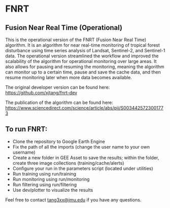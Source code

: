 # FNRT
 Fusion Near Real Time (Operational)
 - 
 
 This is the operational version of the FNRT (Fusion Near Real Time) algorithm. 
 It is an algorithm for near real-time monitoring of tropical forest disturbance using time series analysis of Landsat, Sentinel-2, and Sentinel-1 data.
 The operational version streamlined the workflow and improved the scalability of the algorithm for operational monitoring over large areas.
 It also allows for pausing and resuming the monitoring, meaning the algorithm can monitor up to a certain time, pause and save the cache data, and then resume monitoring later when more data becomes available. 
 
 The original developer version can be found here: https://github.com/xjtang/fnrt-dev

 The publication of the algorithm can be found here: https://www.sciencedirect.com/science/article/abs/pii/S0034425723001773
 
 To run FNRT:
 - 
 
 - Clone the repository to Google Earth Engine
 - Fix the path of all the imports (change the user name to your own username)
 - Create a new folder in GEE Asset to save the results; within the folder, create three image collections (training/cache/alerts)
 - Configure your run in the parameters script (located under utilities)
 - Run training using run/training
 - Run monitoring using run/monitoring
 - Run filtering using run/filtering
 - Use dev/plotter to visualize the results

 Feel free to contact tang3xx@jmu.edu if you have any questions. 
